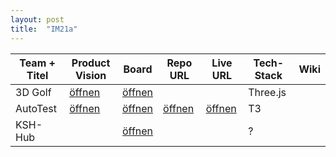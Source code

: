 ```yaml
---
layout: post
title:  "IM21a"
---
```


| Team + Titel          | Product Vision | Board        | Repo URL     | Live URL     | Tech-Stack   | Wiki         |
| --------------------- | -------------- | ------------ | ------------ | ------------ | ------------ | ------------ |
| 3D Golf               | [öffnen][11]   | [öffnen][12] |              |              | Three.js     |              |
| AutoTest              | [öffnen][21]   | [öffnen][22] | [öffnen][23] | [öffnen][24] | T3           |              |
| KSH-Hub               |                | [öffnen][32] |              |              | ?            |              |

[11]: doc/Product%20Vision%20-%203D%20Golf.pdf
[12]: https://trello.com/b/CBqyRy9k/team-1-3d-golf

[21]: doc/Product%20Vision%20-%20AutoTest.png
[22]: https://trello.com/b/fJ3bGgUa/team-2-autotest
[23]: https://github.com/FujiwaraChoki/autotest
[24]: https://autotest-seven.vercel.app/

[31]: doc/Product%20Vision%20-%20KSH-Hub.pdf
[32]: https://trello.com/b/hU66S8Hi/team-3-ksh-hub
